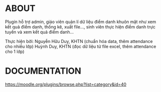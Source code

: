 # ABOUT
Plugin hỗ trợ admin, giáo viên quản lí dữ liệu điểm danh khuôn mặt như xem kết quả điểm danh, thống kê, xuất file..., sinh viên thực hiện điểm danh trực tuyến và xem kết quả điểm danh...

Thực hiện bởi:
Nguyễn Hữu Duy, KHTN (chuẩn hóa data, thêm attendance cho nhiều lớp)
Huỳnh Duy, KHTN (đọc dữ liệu từ file excel, thêm attendance cho 1 lớp)

# DOCUMENTATION
https://moodle.org/plugins/browse.php?list=category&id=40
